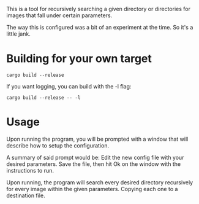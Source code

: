 This is a tool for recursively searching a given directory or directories for
images that fall under certain parameters.

The way this is configured was a bit of an experiment at the time. So it's a
little jank.

# Building for your own target

```
cargo build --release
```

If you want logging, you can build with the -l flag:

```
cargo build --release -- -l
```

# Usage

Upon running the program, you will be prompted with a window that will describe
how to setup the configuration.

A summary of said prompt would be: Edit the new config file with your desired
parameters. Save the file, then hit Ok on the window with the instructions to
run.

Upon running, the program will search every desired directory recursively for
every image within the given parameters. Copying each one to a destination file.
